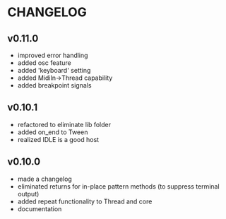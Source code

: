 CHANGELOG
=========

## v0.11.0
- improved error handling
- added osc feature
- added 'keyboard' setting
- added MidiIn->Thread capability
- added breakpoint signals

## v0.10.1
- refactored to eliminate lib folder
- added on_end to Tween
- realized IDLE is a good host

## v0.10.0
- made a changelog
- eliminated returns for in-place pattern methods (to suppress terminal output)
- added repeat functionality to Thread and core
- documentation